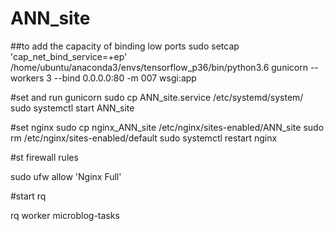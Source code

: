 # ANN_site

##to add the capacity of binding low ports
sudo setcap 'cap_net_bind_service=+ep' /home/ubuntu/anaconda3/envs/tensorflow_p36/bin/python3.6
gunicorn --workers 3 --bind 0.0.0.0:80 -m 007 wsgi:app



#set and run gunicorn
sudo cp ANN_site.service /etc/systemd/system/
sudo systemctl start ANN_site

#set nginx 
sudo cp nginx_ANN_site /etc/nginx/sites-enabled/ANN_site
sudo rm /etc/nginx/sites-enabled/default
sudo systemctl restart nginx


#st firewall rules

sudo ufw allow 'Nginx Full'

#start rq

rq worker microblog-tasks
